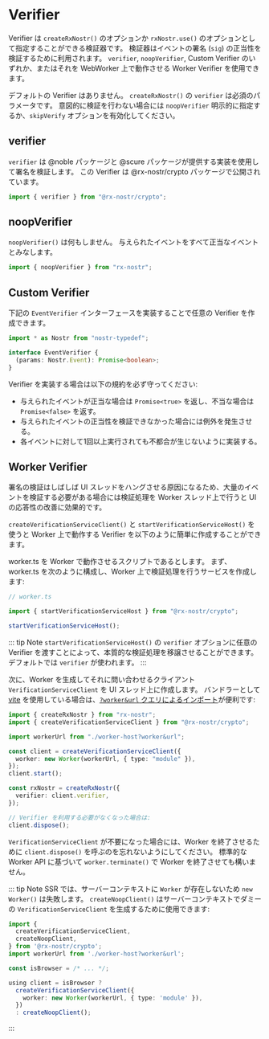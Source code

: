 # Verifier

Verifier は `createRxNostr()` のオプションか `rxNostr.use()` のオプションとして指定することができる検証器です。
検証器はイベントの署名 (`sig`) の正当性を検証するために利用されます。
`verifier`, `noopVerifier`, Custom Verifier のいずれか、またはそれを WebWorker 上で動作させる Worker Verifier を使用できます。

デフォルトの Verifier はありません。
`createRxNostr()` の `verifier` は必須のパラメータです。
意図的に検証を行わない場合には `noopVerifier` 明示的に指定するか、`skipVerify` オプションを有効化してください。

## verifier

`verifier` は @noble パッケージと @scure パッケージが提供する実装を使用して署名を検証します。
この Verifier は @rx-nostr/crypto パッケージで公開されています。

```ts
import { verifier } from "@rx-nostr/crypto";
```

## noopVerifier

`noopVerifier()` は何もしません。
与えられたイベントをすべて正当なイベントとみなします。

```ts
import { noopVerifier } from "rx-nostr";
```

## Custom Verifier

下記の `EventVerifier` インターフェースを実装することで任意の Verifier を作成できます。

```ts
import * as Nostr from "nostr-typedef";

interface EventVerifier {
  (params: Nostr.Event): Promise<boolean>;
}
```

Verifier を実装する場合は以下の規約を必ず守ってください:

- 与えられたイベントが正当な場合は `Promise<true>` を返し、不当な場合は `Promise<false>` を返す。
- 与えられたイベントの正当性を検証できなかった場合には例外を発生させる。
- 各イベントに対して1回以上実行されても不都合が生じないように実装する。

## Worker Verifier

署名の検証はしばしば UI スレッドをハングさせる原因になるため、大量のイベントを検証する必要がある場合には検証処理を Worker スレッド上で行うと UI の応答性の改善に効果的です。

`createVerificationServiceClient()` と `startVerificationServiceHost()` を使うと Worker 上で動作する Verifier を以下のように簡単に作成することができます。

worker.ts を Worker で動作させるスクリプトであるとします。
まず、worker.ts を次のように構成し、Worker 上で検証処理を行うサービスを作成します:

```ts
// worker.ts

import { startVerificationServiceHost } from "@rx-nostr/crypto";

startVerificationServiceHost();
```

::: tip Note
`startVerificationServiceHost()` の `verifier` オプションに任意の Verifier を渡すことによって、本質的な検証処理を移譲させることができます。
デフォルトでは `verifier` が使われます。
:::

次に、Worker を生成してそれに問い合わせるクライアント `VerificationServiceClient` を UI スレッド上に作成します。
バンドラーとして [vite](https://vitejs.dev) を使用している場合は、[`?worker&url` クエリによるインポート](https://vitejs.dev/guide/features.html#web-workers)が便利です:

```ts
import { createRxNostr } from "rx-nostr";
import { createVerificationServiceClient } from "@rx-nostr/crypto";

import workerUrl from "./worker-host?worker&url";

const client = createVerificationServiceClient({
  worker: new Worker(workerUrl, { type: "module" }),
});
client.start();

const rxNostr = createRxNostr({
  verifier: client.verifier,
});

// Verifier を利用する必要がなくなった場合は:
client.dispose();
```

`VerificationServiceClient` が不要になった場合には、Worker を終了させるために `client.dispose()` を呼ぶのを忘れないようにしてください。
標準的な Worker API に基づいて `worker.terminate()` で Worker を終了させても構いません。

::: tip Note
SSR では、サーバーコンテキストに `Worker` が存在しないため `new Worker()` は失敗します。
`createNoopClient()` はサーバーコンテキストでダミーの `VerificationServiceClient` を生成するために使用できます:

```ts
import {
  createVerificationServiceClient,
  createNoopClient,
} from '@rx-nostr/crypto';
import workerUrl from './worker-host?worker&url';

const isBrowser = /* ... */;

using client = isBrowser ?
  createVerificationServiceClient({
    worker: new Worker(workerUrl, { type: 'module' }),
  })
  : createNoopClient();
```

:::
